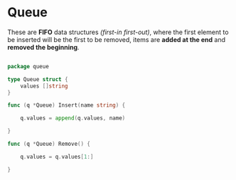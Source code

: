 # Queue  
These are **FIFO** data structures _(first-in first-out)_, 
where the first element to be inserted will be the 
first to be removed, items are **added at the end** 
and **removed the beginning**.

```go

package queue

type Queue struct {
	values []string
}

func (q *Queue) Insert(name string) {

	q.values = append(q.values, name)

}

func (q *Queue) Remove() {

	q.values = q.values[1:]

}

```


 
